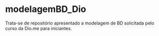 # modelagemBD_Dio
Trata-se de repositório apresentado a modelagem de BD solicitada pelo curso da Dio.me para iniciantes.
